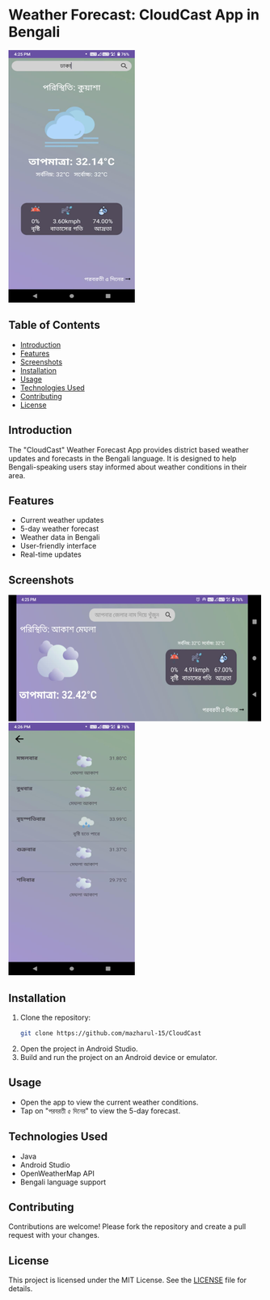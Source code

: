# Weather Forecast: CloudCast App in Bengali

<img src="CloudCast-1.jpg" alt="Screenshot 1" width="250" height="500">

## Table of Contents
- [Introduction](#introduction)
- [Features](#features)
- [Screenshots](#screenshots)
- [Installation](#installation)
- [Usage](#usage)
- [Technologies Used](#technologies-used)
- [Contributing](#contributing)
- [License](#license)

## Introduction
The "CloudCast" Weather Forecast App provides district based weather updates and forecasts in the Bengali language. It is designed to help Bengali-speaking users stay informed about weather conditions in their area.

## Features
- Current weather updates
- 5-day weather forecast
- Weather data in Bengali
- User-friendly interface
- Real-time updates

## Screenshots
<img src="CloudCast-2.jpg" alt="Screenshot 2" width="500" height="250"> <img src="CloudCast-3.jpg" alt="Screenshot 2" width="250" height="500">

## Installation
1. Clone the repository:
    ```bash
    git clone https://github.com/mazharul-15/CloudCast
    ```
2. Open the project in Android Studio.
3. Build and run the project on an Android device or emulator.

## Usage
- Open the app to view the current weather conditions.
- Tap on "পরবরতী ৫ দিনের" to view the 5-day forecast.

## Technologies Used
- Java
- Android Studio
- OpenWeatherMap API
- Bengali language support

## Contributing
Contributions are welcome! Please fork the repository and create a pull request with your changes.

## License
This project is licensed under the MIT License. See the [LICENSE](LICENSE) file for details.
